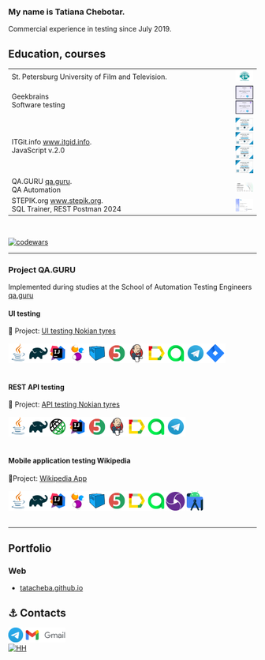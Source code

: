 ### My name is Tatiana Chebotar.

Commercial experience in testing since July 2019.

## Education, courses

<table width="100%" border='0'>
    <tr> 
      <td valign="middle">St. Petersburg University of Film and Television.</td>
      <td width="10%" valign="bottom"><img src="/images/kit.png"></td>
    </tr>
    <tr>
      <td valign="middle">Geekbrains</br>
      Software testing </br> 
      </td>
      <td width="10%">
          <img src="/images/certificate_chebotar.t_testing.jpeg">
          <img src="/images/certificate_chebotar.t_automationt.jpeg">
      </td>
    </tr>
    <tr>
      <td valign="middle">ITGit.info 
        <a target="_blank" href="https://itgid.info">www.itgid.info</a>.</br>
              JavaScript v.2.0</br> 
        <td width="10%" >
          <img src="/images/js_itgid.info.png">
          <img src="/images/js_function_itgid.info.png">
          <img src="/images/js_oop_itgid.info.png">
          <img src="/images/js_array_itgid.info.png">
        </td>
      </td>
    </tr>
    <tr>
      <td valign="middle">QA.GURU <a target="_blank" href="https://qa.guru">qa.guru</a>.</br>
     QA Automation 
      </td>
      <td width="10%" valign="bottom"><img src="/images/chebotar.t_qa.guru.jpg">
      </td>
    </tr>
    <tr>
      <td valign="middle">STEPIK.org <a target="_blank" href="https://stepik">www.stepik.org</a>.</br>
   SQL Trainer, REST Postman 2024
      </td>
      <td width="10%" valign="bottom"><img src="/images/stepik_SQL_chebotar.t.jpeg">
      </td>
    </tr>
  </table>
  </br>
  
  [![codewars](https://www.codewars.com/users/Tata-12/badges/micro)](https://www.codewars.com/users/Tata-12)

---

### Project QA.GURU

Implemented during studies at the School of Automation Testing Engineers <a target="_blank" href="https://qa.guru">qa.guru</a>

#### UI testing

:link: Project: <a target="_blank" href="https://github.com/tatacheba/autotestForNokianTyres">UI testing Nokian tyres</a></br></br>
![This is an image](/icons/Java.png)![This is an image](/icons/Gradle.png)![This is an image](/icons/Intelij_IDEA.png)![This is an image](/icons/Selenide.png)![This is an image](/icons/Selenoid.png)![This is an image](/icons/JUnit5.png)![This is an image](/icons/Jenkins.png)![This is an image](/icons/Allure_Report.png)![This is an image](/icons/AllureTestOps.png)![This is an image](/icons/Telegram.png)![This is an image](/icons/Jira.png)</br></br>

#### REST API testing

:link: Project: <a target="_blank" href="https://github.com/tatacheba/api-test_NokianTyres">API testing Nokian tyres</a></br></br>
![This is an image](/icons/Java.png)![This is an image](/icons/Gradle.png)![This is an image](/icons/Rest-Assured.png)![This is an image](/icons/Intelij_IDEA.png)![This is an image](/icons/JUnit5.png)![This is an image](/icons/Jenkins.png)![This is an image](/icons/Allure_Report.png)![This is an image](/icons/AllureTestOps.png)![This is an image](/icons/Telegram.png)</br></br>

#### Mobile application testing Wikipedia

:link:Project: <a target="_blank" href="https://github.com/tatacheba/emulatorMobileTests">Wikipedia App</a></br></br>
![This is an image](/icons/Java.png)![This is an image](/icons/Gradle.png)![This is an image](/icons/Intelij_IDEA.png)![This is an image](/icons/Selenide.png)![This is an image](/icons/Selenoid.png)![This is an image](/icons/JUnit5.png)![This is an image](/icons/Allure_Report.png)![This is an image](/icons/AllureTestOps.png)![This is an image](/icons/appium.png) ![This is an image](/icons/androidstudio.png)</br></br>

---

## Portfolio

### Web

-   [tatacheba.github.io](https://tatacheba.github.io/)

## :anchor: Contacts

<a target="_blank" href="https://t.me/tatianacheb"><img src="/icons/Logo.png" height="30" width="auto" title="t.me/tatianacheb"></a>
<a href="mailto:tanya.cheba12@gmail.com" target="_blank"><img src="/icons/logo_gmail.png" height="30" width="auto" title="My Gmail"></a>  
[![HH](https://img.shields.io/badge/hh-%D1%80%D0%B5%D0%B7%D1%8E%D0%BC%D0%B5-%23e1011c%20)](https://spb.hh.ru/resume/10b9a9d9ff084bdafe0039ed1f584a304c5441)
